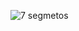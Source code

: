 
![7 segmetos](https://user-images.githubusercontent.com/99992053/224126731-da10fb0e-d292-4160-a0bb-f5c6b695b6e3.png)
